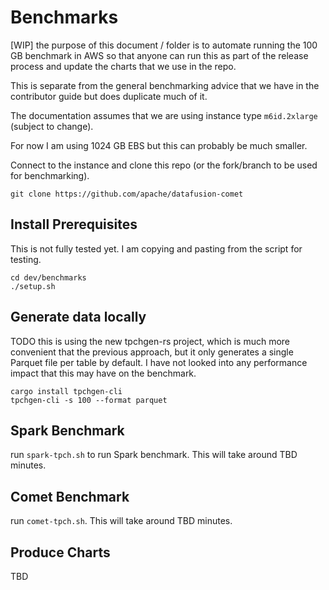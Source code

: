 <!--
Licensed to the Apache Software Foundation (ASF) under one
or more contributor license agreements.  See the NOTICE file
distributed with this work for additional information
regarding copyright ownership.  The ASF licenses this file
to you under the Apache License, Version 2.0 (the
"License"); you may not use this file except in compliance
with the License.  You may obtain a copy of the License at

  http://www.apache.org/licenses/LICENSE-2.0

Unless required by applicable law or agreed to in writing,
software distributed under the License is distributed on an
"AS IS" BASIS, WITHOUT WARRANTIES OR CONDITIONS OF ANY
KIND, either express or implied.  See the License for the
specific language governing permissions and limitations
under the License.
-->

# Benchmarks

[WIP] the purpose of this document / folder is to automate running the 100 GB benchmark in AWS so that anyone 
can run this as part of the release process and update the charts that we use in the repo.

This is separate from the general benchmarking advice that we have in the contributor guide but does duplicate much of it.

The documentation assumes that we are using instance type `m6id.2xlarge` (subject to change). 

For now I am using 1024 GB EBS but this can probably be much smaller.

Connect to the instance and clone this repo (or the fork/branch to be used for benchmarking).

```shell
git clone https://github.com/apache/datafusion-comet
```

## Install Prerequisites

This is not fully tested yet. I am copying and pasting from the script for testing. 

```shell
cd dev/benchmarks
./setup.sh
```

## Generate data locally

TODO this is using the new tpchgen-rs project, which is much more convenient that the previous approach, but it 
only generates a single Parquet file per table by default. I have not looked into any performance impact that this may
have on the benchmark.

```shell
cargo install tpchgen-cli
tpchgen-cli -s 100 --format parquet
```

## Spark Benchmark

run `spark-tpch.sh` to run Spark benchmark. This will take around TBD minutes.

## Comet Benchmark

run `comet-tpch.sh`. This will take around TBD minutes.

## Produce Charts

TBD
